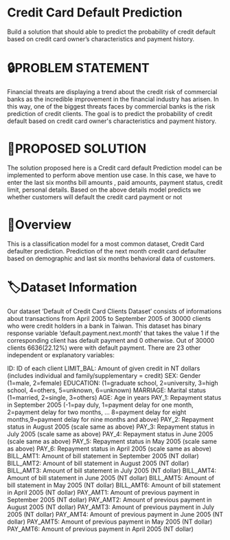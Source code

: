 # Credit Card Default Prediction
 Build a solution that should able to predict the probability of credit  default based on credit card owner’s characteristics and payment history.

# 🔒PROBLEM STATEMENT
Financial threats are displaying a trend about the credit risk of commercial banks as the incredible improvement in the financial industry has arisen. In this way, one of the biggest threats faces by commercial banks is the risk prediction of credit clients. The goal is to predict the probability of credit default based on credit card owner's characteristics and payment history.

# 🔑PROPOSED SOLUTION
The solution proposed here is a Credit card default Prediction model can be implemented to perform above mention use case. ln this case, we have to enter the last six months bill amounts , paid amounts, payment status, credit limit, personal details. Based on the above details model predicts we whether customers will default the credit card payment or not

# 🎯Overview
This is a classification model for a most common dataset, Credit Card defaulter prediction. Prediction of the next month credit card defaulter based on demographic and last six months behavioral data of customers.

# 🏷️Dataset Information
Our dataset ‘Default of Credit Card Clients Dataset’ consists of informations about transactions from April 2005 to September 2005 of 30000 clients who were credit holders in a bank in Taiwan. This dataset has binary response variable ‘default.payment.next.month’ that takes the value 1 if the corresponding client has default payment and 0 otherwise. Out of 30000 clients 6636(22.12%) were with default payment. There are 23 other independent or explanatory variables:

ID: ID of each client
LIMIT_BAL: Amount of given credit in NT dollars (includes individual and family/supplementary = credit)
SEX: Gender (1=male, 2=female)
EDUCATION: (1=graduate school, 2=university, 3=high school, 4=others, 5=unknown, 6=unknown) MARRIAGE: Marital status (1=married, 2=single, 3=others)
AGE: Age in years
PAY_1: Repayment status in September 2005 (-1=pay duly, 1=payment delay for one month, 2=payment delay for two months, … 8=payment delay for eight months,9=payment delay for nine months and above)
PAY_2: Repayment status in August 2005 (scale same as above)
PAY_3: Repayment status in July 2005 (scale same as above)
PAY_4: Repayment status in June 2005 (scale same as above)
PAY_5: Repayment status in May 2005 (scale same as above)
PAY_6: Repayment status in April 2005 (scale same as above)
BILL_AMT1: Amount of bill statement in September 2005 (NT dollar)
BILL_AMT2: Amount of bill statement in August 2005 (NT dollar)
BILL_AMT3: Amount of bill statement in July 2005 (NT dollar)
BILL_AMT4: Amount of bill statement in June 2005 (NT dollar)
BILL_AMT5: Amount of bill statement in May 2005 (NT dollar)
BILL_AMT6: Amount of bill statement in April 2005 (NT dollar)
PAY_AMT1: Amount of previous payment in September 2005 (NT dollar)
PAY_AMT2: Amount of previous payment in August 2005 (NT dollar)
PAY_AMT3: Amount of previous payment in July 2005 (NT dollar)
PAY_AMT4: Amount of previous payment in June 2005 (NT dollar)
PAY_AMT5: Amount of previous payment in May 2005 (NT dollar)
PAY_AMT6: Amount of previous payment in April 2005 (NT dollar)
